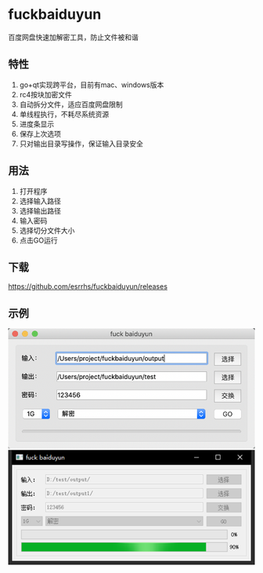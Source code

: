 # fuckbaiduyun
百度网盘快速加解密工具，防止文件被和谐

## 特性
1. go+qt实现跨平台，目前有mac、windows版本
2. rc4按块加密文件
3. 自动拆分文件，适应百度网盘限制
4. 单线程执行，不耗尽系统资源
5. 进度条显示
6. 保存上次选项
7. 只对输出目录写操作，保证输入目录安全

## 用法
1. 打开程序
2. 选择输入路径
3. 选择输出路径
4. 输入密码
5. 选择切分文件大小
6. 点击GO运行

## 下载
https://github.com/esrrhs/fuckbaiduyun/releases

## 示例
![image](show.png)
![image](showwin.png)
